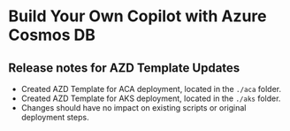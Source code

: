 # Build Your Own Copilot with Azure Cosmos DB

## Release notes for AZD Template Updates

- Created AZD Template for ACA deployment, located in the `./aca` folder.
- Created AZD Template for AKS deployment, located in the `./aks` folder.
- Changes should have no impact on existing scripts or original deployment steps.